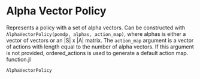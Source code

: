 # Alpha Vector Policy

Represents a policy with a set of alpha vectors. Can be constructed with `AlphaVectorPolicy(pomdp, alphas, action_map)`, where alphas is either a vector of vectors or an |S| x |A| matrix. The `action_map` argument is a vector of actions with length equal to the number of alpha vectors. If this argument is not provided, ordered_actions is used to generate a default action map.
function.jl

```@docs
AlphaVectorPolicy
``` 
